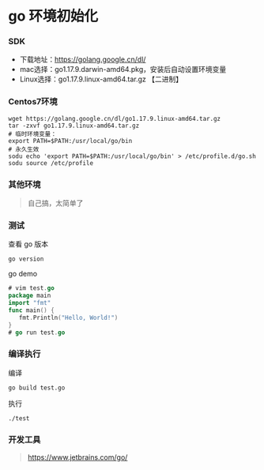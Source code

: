 # go 环境初始化

### SDK

- 下载地址：https://golang.google.cn/dl/
- mac选择：go1.17.9.darwin-amd64.pkg，安装后自动设置环境变量
- Linux选择：go1.17.9.linux-amd64.tar.gz 【二进制】


### Centos7环境
```shell
wget https://golang.google.cn/dl/go1.17.9.linux-amd64.tar.gz
tar -zxvf go1.17.9.linux-amd64.tar.gz
# 临时环境变量：
export PATH=$PATH:/usr/local/go/bin
# 永久生效
sodu echo 'export PATH=$PATH:/usr/local/go/bin' > /etc/profile.d/go.sh
sodu source /etc/profile
```

### 其他环境
> 自己搞，太简单了

### 测试
查看 go 版本
```shell
go version
```
go demo

```go
# vim test.go
package main
import "fmt"
func main() {
   fmt.Println("Hello, World!")
}
# go run test.go
```

### 编译执行
编译
```shell
go build test.go
```
执行
```shell
./test
```


### 开发工具
> https://www.jetbrains.com/go/
